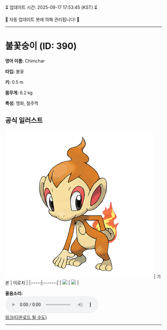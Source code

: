 
⏳ 업데이트 시간: 2025-09-17 17:53:45 (KST) ⏳

🤖 자동 업데이트 봇에 의해 관리됩니다! 🤖

---

# 불꽃숭이 (ID: 390)
**영어 이름:** Chimchar

**타입:** 불꽃

**키:** 0.5 m

**몸무게:** 6.2 kg

**특성:** 맹화, 철주먹

## 공식 일러스트
![](https://raw.githubusercontent.com/PokeAPI/sprites/master/sprites/pokemon/other/official-artwork/390.png)
| 기본 | 이로치 |
|:----:|:------:|
| <img src="http://play.pokemonshowdown.com/sprites/ani/chimchar.gif" width="200"> | <img src="http://play.pokemonshowdown.com/sprites/ani-shiny/chimchar.gif" width="200"> |

**울음소리:**<br><audio controls src="https://raw.githubusercontent.com/PokeAPI/cries/main/cries/pokemon/latest/390.ogg"></audio><br> [링크(다운로드 될 수도)](https://raw.githubusercontent.com/PokeAPI/cries/main/cries/pokemon/latest/390.ogg)


---
